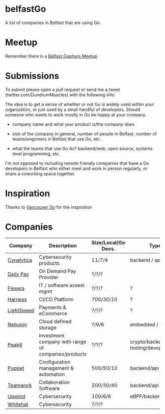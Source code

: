 
# belfastGo

A list of companies in Belfast that are using Go.

# Meetup

Remember there is a [Belfast Gophers Meetup](https://www.meetup.com/Belfast-Gophers/)

# Submissions

To submit please open a pull request or send me a tweet (twitter.com/DundrumMuscles) with the following info:

The idea is to get a sense of whether or not Go is widely used within your organization, or just used by a small handful of developers. Should someone who wants to work mostly in Go be happy at your company.

- company name and what your product is/the company does

- size of the company in general, number of people in Belfast, number of teams/engineers in Belfast that use Go, etc.

- what the teams that use Go do? backend/web, open source, systems level programming, etc.

I'm not opposed to including remote friendly companies that have a Go developers in Belfast who either meet and work in person regularly, or share a coworking space together.

# Inspiration

Thanks to [Vancouver Go](https://github.com/cstyan/vancouverGo) for the inspiration

# Companies

| Company                                                               | Description                                         | Size/Local/Go Devs. | Type of Work                      |
| --------------------------------------------------------------------- | --------------------------------------------------- | ------------------- | --------------------------------- |
| [Cynalytica](https://cynalytica.com/)                                 | Cybersecurity products                              | 11/7/4              | backend / apis / devops           |
| [Daily Pay](https://dailypay.com/)                                 | On Demand Pay Provider                              | ?/?/?              |            |
| [Flexera](https://www.flexera.com/about-us/careers.html)              | IT / software assest mgmt                           | ?/?/?               | ?                                 |
| [Harness](harness.io)                                              | CI/CD Platform                                | 700/30/10               | ?                                 |
| [LightSpeed](lightspeedhq.co.uk)                                              | Payments & eCommerce                                | ?/?/?               | ?                                 |
| [Nebulon](https://nebulon.com/)                                       | Cloud defined storage                               | ?/9/6               | embedded / backend / api          |
| [Peak6](https://www.peak6.com/careers/open-positions/?office=Belfast) | Investment company with range of companies/products | ?/?/?               | crypto/backend/dev tooling/devops |
| [Puppet](https://puppet.com/)                                         | Configuration management & automation               | 500/50/10           | backend/api                       |
| [Teamwork](https://careers.teamwork.com/)                             | Collaboration Software                              | 200/30/40           | backend/api                       |
| [Upwind](https://www.upwind.io)       | Cybersecurity                                       | 100/6/6               | eBPF/backend/api/cli/systems |
| [Whitehat](https://www.whitehatsec.com/company/careers/#anchor)       | Cybersecurity                                       | ?/?/?               |                                   |
